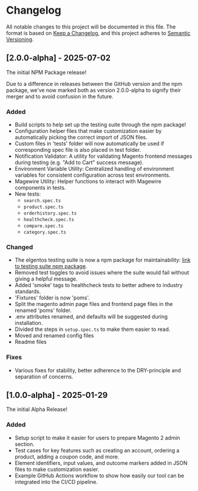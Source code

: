 # Changelog

All notable changes to this project will be documented in this file.
The format is based on [Keep a Changelog](https://keepachangelog.com/en/1.1.0/), and this project adheres to [Semantic Versioning](https://semver.org/spec/v2.0.0.html).

## [2.0.0-alpha] - 2025-07-02
The initial NPM Package release!

Due to a difference in releases between the GitHub version and the npm package, we've now marked both as version 2.0.0-alpha to signify their merger and to avoid confusion in the future.

### Added

- Build scripts to help set up the testing suite through the npm package!
- Configuration helper files that make customization easier by automatically picking the correct import of JSON files.
- Custom files in 'tests' folder will now automatically be used if corresponding spec file is also placed in test folder.
- Notification Validator: A utility for validating Magento frontend messages during testing (e.g. "Add to Cart" success message).
- Environment Variable Utility: Centralized handling of environment variables for consistent configuration across test environments.
- Magewire Utility: Helper functions to interact with Magewire components in tests.
- New tests:
  - `search.spec.ts`
  - `product.spec.ts`
  - `orderhistory.spec.ts`
  - `healthcheck.spec.ts`
  - `compare.spec.ts`
  - `category.spec.ts`

### Changed

- The elgentos testing suite is now a npm package for maintainability: [link to testing suite npm package](https://www.npmjs.com/package/@elgentos/magento2-playwright).
- Removed test toggles to avoid issues where the suite would fail without giving a helpful message. 
- Added 'smoke' tags to healthcheck tests to better adhere to industry standards.
- 'Fixtures' folder is now 'poms'.
- Split the magento admin page files and frontend page files in the renamed 'poms' folder.
- .env attributes renamed, and defaults will be suggested during installation.
- Divided the steps in `setup.spec.ts` to make them easier to read.
- Moved and renamed config files
- Readme files

### Fixes

- Various fixes for stability, better adherence to the DRY-principle and separation of concerns.

## [1.0.0-alpha] - 2025-01-29
The initial Alpha Release!

### Added

- Setup script to make it easier for users to prepare Magento 2 admin section.
- Test cases for key features such as creating an account, ordering a product,  adding a coupon code, and more.
- Element identifiers, input values, and outcome markers added in JSON files to make customization easier.
- Example GitHub Actions workflow to show how easily our tool can be integrated into the CI/CD pipeline.
